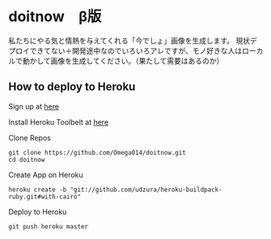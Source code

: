 doitnow　β版
============
私たちにやる気と情熱を与えてくれる「今でしょ」画像を生成します。
現状デプロイできてない＋開発途中なのでいろいろアレですが、モノ好きな人はローカルで動かして画像を生成してください。（果たして需要はあるのか）

## How to deploy to Heroku

Sign up at [here](http://www.heroku.com)

Install Heroku Toolbelt at [here](http://toolbelt.heroku.com)

Clone Repos

    git clone https://github.com/Omega014/doitnow.git
    cd doitnow

Create App on Heroku

    heroku create -b "git://github.com/udzura/heroku-buildpack-ruby.git#with-cairo"

Deploy to Heroku

    git push heroku master

